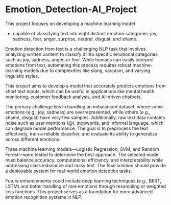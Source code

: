 # Emotion_Detection-AI_Project
This project focuses on developing a machine learning model 
- capable of classifying text into eight distinct emotion categories: joy, sadness, fear, anger, surprise, neutral, disgust, and shame.

Emotion detection from text is a challenging NLP task that involves analyzing written content to classify it into specific emotional categories such as joy, sadness, anger, or fear. While humans can easily interpret emotions from text, automating this process requires robust machine-learning models due to complexities like slang, sarcasm, and varying linguistic styles. 

This project aims to develop a model that accurately predicts emotions from short text inputs, which can be useful in applications like mental health monitoring, customer feedback analysis, and AI-driven chatbots.

The primary challenge lies in handling an imbalanced dataset, where some emotions (e.g., joy, sadness) are overrepresented, while others (e.g., shame, disgust) have very few samples. Additionally, raw text data contains noise such as user mentions (@), stopwords, and informal language, which can degrade model performance. The goal is to preprocess the text effectively, train a reliable classifier, and evaluate its ability to generalize across different emotions.

Three machine learning models—Logistic Regression, SVM, and Random Forest—were tested to determine the best approach. The selected model must balance accuracy, computational efficiency, and interpretability while addressing class imbalance and noisy text. The final solution should provide a deployable system for real-world emotion detection tasks.

Future enhancements could include deep learning techniques (e.g., BERT, LSTM) and better handling of rare emotions through resampling or weighted loss functions. This project serves as a foundation for more advanced emotion recognition systems in NLP.

